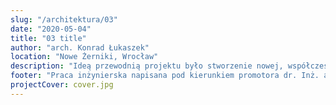 ```yaml
---
slug: "/architektura/03"
date: "2020-05-04"
title: "03 title"
author: "arch. Konrad Łukaszek"
location: "Nowe Żerniki, Wrocław"
description: "Ideą przewodnią projektu było stworzenie nowej, współczesnej wizji architektury sakralnej jako miejsca kultu – sacrum, a jednocześnie będącej miejscem otwartym dla wspólnoty wiernych. Dominującym aspektem projektu, wpływającym na wszystkie rozwiązania urbanistyczne oraz architektoniczne było usytuowanie budynku na przecięciu ważnych osi kompozycyjnych osiedla – osi kultury i osi edukacji, które budynek zamyka i jednocześnie podkreśla ich istotę przestrzenną. Kompozycja rzutu jest oparta o układ centralny, który posiada dwie osie symetrii. Szczególny charakter nadaje sześcienna bryła kościoła zamknięta w bazie, w której ukształtowano dwa dziedzińce. Taki układ pozwala prowadzić wiernych stopniowo od strefy profanum do strefy sacrum, znajdującej się w środku. Kościół dzięki swojej prostocie formy, skromności w środkach wyrazu wpisuje się w konwencję kościoła ubogiego w którym na pierwszy plan wysuwa się duchowa rola architektury sakralnej w życiu wiernych."
footer: "Praca inżynierska napisana pod kierunkiem promotora dr. Inż. arch. Przemysława Gawora"
projectCover: cover.jpg
---
```

